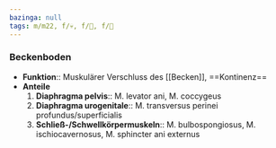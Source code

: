 ```yaml
---
bazinga: null
tags: m/m22, f/💀, f/🦩, f/🍆
---
```

### Beckenboden
- **Funktion**:: Muskulärer Verschluss des [[Becken]], ==Kontinenz==
- **Anteile**
	1. **Diaphragma pelvis**:: M. levator ani, M. coccygeus
	2. **Diaphragma urogenitale**:: M. transversus perinei profundus/superficialis
	3. **Schließ-/Schwellkörpermuskeln**:: M. bulbospongiosus, M. ischiocavernosus, M. sphincter ani externus